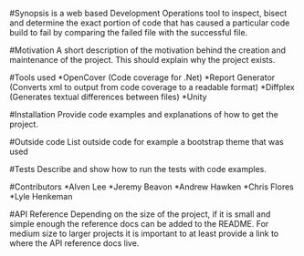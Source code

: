 #Synopsis
 is a web based Development Operations tool to inspect, bisect and determine the exact portion of code that has caused a particular code build to fail by comparing the failed file with the successful file.

#Motivation
A short description of the motivation behind the creation and maintenance of the project. This should explain why the project exists.

#Tools used
*OpenCover (Code coverage for .Net)
*Report Generator (Converts xml to output from code coverage to a readable format)
*Diffplex (Generates textual differences between files)
*Unity

#Installation
Provide code examples and explanations of how to get the project.

#Outside code
List outside code for example a bootstrap theme that was used

#Tests
Describe and show how to run the tests with code examples.

#Contributors
*Alven Lee
*Jeremy Beavon
*Andrew Hawken
*Chris Flores
*Lyle Henkeman

#API Reference
Depending on the size of the project, if it is small and simple enough the reference docs can be added to the README. For medium size to larger projects it is important to at least provide a link to where the API reference docs live.
